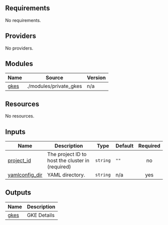 <!-- BEGIN_TF_DOCS -->
## Requirements

No requirements.

## Providers

No providers.

## Modules

| Name | Source | Version |
|------|--------|---------|
| <a name="module_gkes"></a> [gkes](#module\_gkes) | ./modules/private_gkes | n/a |

## Resources

No resources.

## Inputs

| Name | Description | Type | Default | Required |
|------|-------------|------|---------|:--------:|
| <a name="input_project_id"></a> [project\_id](#input\_project\_id) | The project ID to host the cluster in (required) | `string` | `""` | no |
| <a name="input_yamlconfig_dir"></a> [yamlconfig\_dir](#input\_yamlconfig\_dir) | YAML directory. | `string` | n/a | yes |

## Outputs

| Name | Description |
|------|-------------|
| <a name="output_gkes"></a> [gkes](#output\_gkes) | GKE Details |
<!-- END_TF_DOCS -->